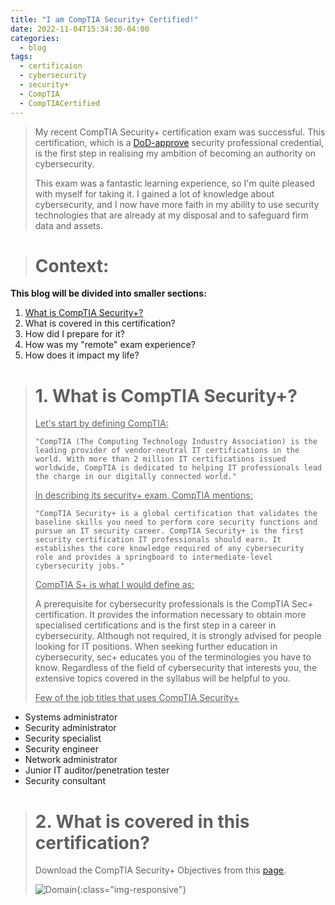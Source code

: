 ```yaml
---
title: "I am CompTIA Security+ Certified!"
date: 2022-11-04T15:34:30-04:00
categories:
  - blog
tags:
  - certificaion
  - cybersecurity
  - security+
  - CompTIA
  - CompTIACertified
---
```


> My recent CompTIA Security+ certification exam was successful. This certification, which is a [DoD-approve](https://public.cyber.mil/cw/cwmp/dod-approved-8570-baseline-certifications/) security professional credential, is the first step in realising my ambition of becoming an authority on cybersecurity.
>
> This exam was a fantastic learning experience, so I'm quite pleased with myself for taking it. I gained a lot of knowledge about cybersecurity, and I now have more faith in my ability to use security technologies that are already at my disposal and to safeguard firm data and assets.

># Context:
**This blog will be divided into smaller sections:**
1. [What is CompTIA Security+?](https://aryan7tiwary/blog/I-passed-sec+/#what-is-comptia-security)
2. What is covered in this certification?
3. How did I prepare for it?
4. How was my "remote" exam experience?
5. How does it impact my life?

># 1. What is CompTIA Security+?
>
><u>Let's start by defining CompTIA:</u>
>
>`"CompTIA (The Computing Technology Industry Association) is the leading provider of vendor-neutral IT certifications in the world. With more than 2 million IT certifications issued worldwide, CompTIA is dedicated to helping IT professionals lead the charge in our digitally connected world."`
>
> <u>In describing its security+ exam, CompTIA mentions:</u>
>
>`"CompTIA Security+ is a global certification that validates the baseline skills you need to perform core security functions and pursue an IT security career. CompTIA Security+ is the first security certification IT professionals should earn. It establishes the core knowledge required of any cybersecurity role and provides a springboard to intermediate-level cybersecurity jobs."`
>
><u>CompTIA S+ is what I would define as:</u>
>
> A prerequisite for cybersecurity professionals is the CompTIA Sec+ certification. It provides the information necessary to obtain more specialised certifications and is the first step in a career in cybersecurity. Although not required, it is strongly advised for people looking for IT positions. When seeking further education in cybersecurity, sec+ educates you of the terminologies you have to know. Regardless of the field of cybersecurity that interests you, the extensive topics covered in the syllabus will be helpful to you.
>
> <u>Few of the job titles that uses CompTIA Security+</u>
- Systems administrator
- Security administrator
- Security specialist
- Security engineer
- Network administrator
- Junior IT auditor/penetration tester
- Security consultant

># 2. What is covered in this certification?
>
> Download the CompTIA Security+ Objectives from this [page](https://comptiacdn.azureedge.net/webcontent/docs/default-source/exam-objectives/comptia-security-sy0-601-exam-objectives-(2-0).pdf).
>
>![Domain](https://i.imgur.com/sie9Kpn.png){:class="img-responsive"}

